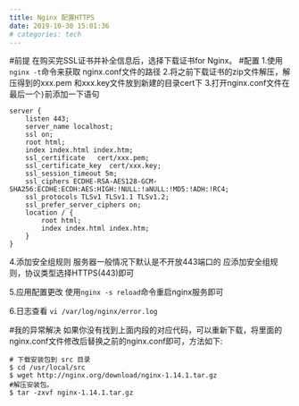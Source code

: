 ```yaml
---
title: Nginx 配置HTTPS
date: 2019-10-30 15:01:36
# categories: tech
---
```


#前提
在购买完SSL证书并补全信息后，选择下载证书for Nginx。
#配置
1.使用`nginx -t`命令来获取 nginx.conf文件的路径
2.将之前下载证书的zip文件解压，解压得到的xxx.pem 和xxx.key文件放到新建的目录cert下
3.打开nginx.conf文件在最后一个`}`前添加一下语句
```
server {
    listen 443;
    server_name localhost;
    ssl on;
    root html;
    index index.html index.htm;
    ssl_certificate   cert/xxx.pem;
    ssl_certificate_key  cert/xxx.key;
    ssl_session_timeout 5m;
    ssl_ciphers ECDHE-RSA-AES128-GCM-SHA256:ECDHE:ECDH:AES:HIGH:!NULL:!aNULL:!MD5:!ADH:!RC4;
    ssl_protocols TLSv1 TLSv1.1 TLSv1.2;
    ssl_prefer_server_ciphers on;
    location / {
        root html;
        index index.html index.htm;
    }
}
```

4.添加安全组规则
服务器一般情况下默认是不开放443端口的
应添加安全组规则，协议类型选择HTTPS(443)即可

5.应用配置更改
使用`nginx -s reload`命令重启nginx服务即可

6.日志查看
`vi /var/log/nginx/error.log`

#我的异常解决
如果你没有找到上面内段的对应代码，可以重新下载，将里面的nginx.conf文件修改后替换之前的nginx.conf即可，方法如下:
```
# 下载安装包到 src 目录
$ cd /usr/local/src
$ wget http://nginx.org/download/nginx-1.14.1.tar.gz
#解压安装包。
$ tar -zxvf nginx-1.14.1.tar.gz
```

